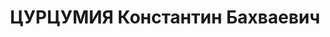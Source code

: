 ---
title: ЦУРЦУМИЯ Константин Бахваевич
description: "Род. в 1901, грузин, член ВКП(б) с 1926. \n  Звание: 13.01.1936 - ст.\
  \ лейтенант ГБ (ЗСФСР). \n  Награды: 22.07.1937 - орден Красной Звезды. \n  нач.\
  \ Зугдидского РО УГБ НКВД Грузинской ССР, уволен 22.10.1937. \n  репрессирован."
---